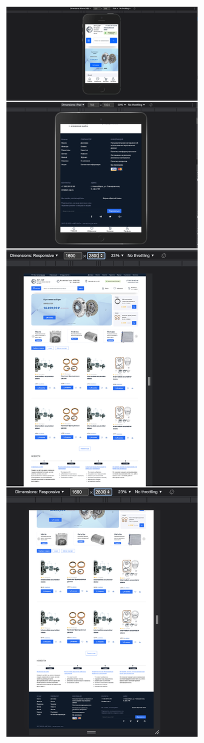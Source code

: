 ![Preview](https://github.com/IFalcoNI/OktenWebHomework/blob/main/HTML/H8_HTML/Previews/Preview1.png)
![Preview_1](https://github.com/IFalcoNI/OktenWebHomework/blob/main/HTML/H8_HTML/Previews/Preview_1.png)
![Preview_2](https://github.com/IFalcoNI/OktenWebHomework/blob/main/HTML/H8_HTML/Previews/Preview_2.png)
![Preview_3](https://github.com/IFalcoNI/OktenWebHomework/blob/main/HTML/H8_HTML/Previews/Preview_3.png)
